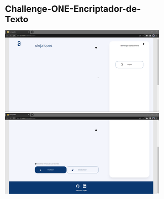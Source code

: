 # Challenge-ONE-Encriptador-de-Texto
![cover](https://github.com/Alejandra-Lopez17/Challenge-ONE-Encriptador-de-Texto/blob/master/img1.png)
![cover](https://github.com/Alejandra-Lopez17/Challenge-ONE-Encriptador-de-Texto/blob/master/img2.png)
